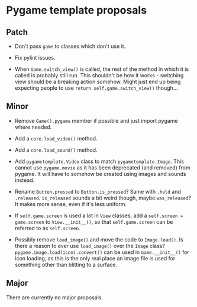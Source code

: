 # Pygame template proposals

## Patch

* Don't pass `game` to classes which don't use it.

* Fix pylint issues.

* When `Game.switch_view()` is called, the rest of the method in
which it is called is probably still run. This shouldn't be how it
works - switching view should be a breaking action somehow.
Might just end up being expecting people to use
`return self.game.switch_view()` though...


## Minor

* Remove `Game().pygame` member if possible and just import pygame where needed.

* Add a `core.load_video()` method.

* Add a `core.load_sound()` method.

* Add `pygametemplate.Video` class to match `pygametemplate.Image`.
This cannot use `pygame.movie` as it has been deprecated (and removed) from pygame.
It will have to somehow be created using images and sounds instead.

* Rename `Button.pressed` to `Button.is_pressed`? Same with `.held` and `.released`.
`is_released` sounds a bit weird though, maybe `was_released`?
It makes more sense, even if it's less uniform.

* If `self.game.screen` is used a lot in `View` classes,
add a `self.screen = game.screen` to `View.__init__()`,
so that `self.game.screen` can be referred to as `self.screen`.

* Possibly remove `load_image()` and move the code to `Image.load()`.
Is there a reason to ever use `load_image()` over the `Image` class?
`pygame.image.load(icon).convert()` can be used in `Game.__init__()`
for icon loading, as this is the only real place an image file is used
for something other than blitting to a surface.


## Major

There are currently no major proposals.
